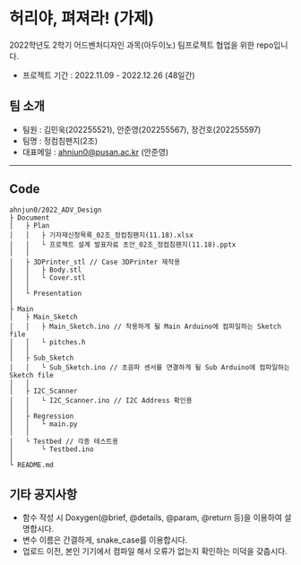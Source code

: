 # 허리야, 펴져라! (가제)

2022학년도 2학기 어드벤처디자인 과목(아두이노) 팀프로젝트 협업을 위한 repo입니다.

- 프로젝트 기간 : 2022.11.09 - 2022.12.26 (48일간)

## 팀 소개

- 팀원 : 김민욱(202255521), 안준영(202255567), 장건호(202255597)
- 팀명 : 정컴침팬지(2조)
- 대표메일 : ahnjun0@pusan.ac.kr (안준영)

---

## Code

    ahnjun0/2022_ADV_Design
    ├ Document
    │   ├ Plan
    │   │   ├ 기자재신청목록_02조_정컴침팬지(11.18).xlsx
    │   │   └ 프로젝트 설계 발표자료 초안_02조_정컴침팬지(11.18).pptx
    │   │
    │   ├ 3DPrinter_stl // Case 3DPrinter 제작용
    │   │   ├ Body.stl
    │   │   └ Cover.stl
    │   │
    │   └ Presentation
    │
    ├ Main
    │   ├ Main_Sketch
    │   │   ├ Main_Sketch.ino // 착용하게 될 Main Arduino에 컴파일하는 Sketch file
    │   │   └ pitches.h
    │   │
    │   ├ Sub_Sketch
    │   │   └ Sub_Sketch.ino // 초음파 센서를 연결하게 될 Sub Arduino에 컴파일하는 Sketch file
    │   │
    │   ├ I2C_Scanner
    │   │   └ I2C_Scanner.ino // I2C Address 확인용
    │   │
    │   ├ Regression
    │   │   └ main.py
    │   │
    │   └ Testbed // 각종 테스트용
    │       └ Testbed.ino
    │
    └ README.md

## 기타 공지사항

- 함수 작성 시 Doxygen(@brief, @details, @param, @return 등)을 이용하여 설명합시다.
- 변수 이름은 간결하게, snake_case를 이용합시다.
- 업로드 이전, 본인 기기에서 컴파일 해서 오류가 없는지 확인하는 미덕을 갖춥시다.
